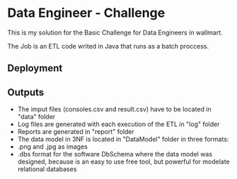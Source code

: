 # Data Engineer - Challenge
This is my solution for the Basic Challenge for Data Engineers in wallmart.

The Job is an ETL code writed in Java that runs as a batch proccess.

## Deployment 


## Outputs
- The imput files (consoles.csv and result.csv) have to be located in "data" folder
- Log files are generated with each execution of the ETL in "log" folder
- Reports are generated in "report" folder
- The data model in 3NF is located in "DataModel" folder in three formats: 
-   .png and .jpg as images
-   .dbs format for the software DbSchema where the data model was designed, because is an easy to use free tool, but powerful for modelate relational databases




